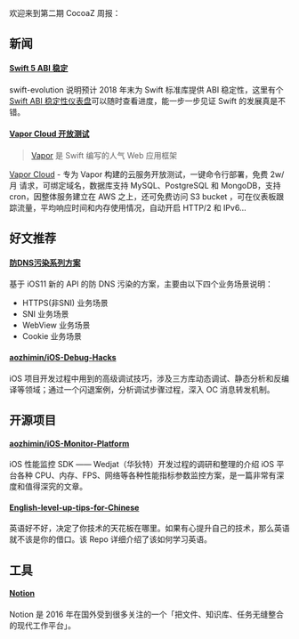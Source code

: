 欢迎来到第二期 CocoaZ 周报：

## 新闻 

#### [Swift 5 ABI 稳定 ](https://github.com/apple/swift-evolution#development-major-version--swift-50)

swift-evolution 说明预计 2018 年末为 Swift 标准库提供 ABI 稳定性，这里有个 [Swift ABI 稳定性仪表盘](https://swift.org/abi-stability/)可以随时查看进度，能一步一步见证 Swift 的发展真是不错。

#### [Vapor Cloud 开放测试](https://medium.com/@qutheory/introducing-vapor-cloud-a-fast-and-reliable-cloud-service-9868e8c2e9d3)

> [Vapor](https://vapor.codes) 是 Swift 编写的人气 Web 应用框架

[Vapor Cloud](https://dashboard.vapor.cloud) - 专为 Vapor 构建的云服务开放测试，一键命令行部署，免费 2w/月 请求，可绑定域名，数据库支持 MySQL、PostgreSQL 和 MongoDB，支持 cron，因整体服务建立在 AWS 之上，还可免费访问 S3 bucket ，可在仪表板跟踪流量，平均响应时间和内存使用情况，自动开启 HTTP/2 和 IPv6... 

## 好文推荐 

#### [防DNS污染系列方案](https://github.com/ChenYilong/iOSBlog/tree/master/Tips/DNS%E6%B1%A1%E6%9F%93%E6%96%B9%E6%A1%88%E8%B0%83%E7%A0%94) 

基于 iOS11 新的 API 的防 DNS 污染的方案，主要由以下四个业务场景说明：

* HTTPS(非SNI) 业务场景 
* SNI 业务场景 
* WebView 业务场景 
* Cookie 业务场景 

#### [aozhimin/iOS-Debug-Hacks](https://github.com/aozhimin/iOS-Debug-Hacks)

iOS 项目开发过程中用到的高级调试技巧，涉及三方库动态调试、静态分析和反编译等领域；通过一个闪退案例，分析调试步骤过程，深入 OC 消息转发机制。

## 开源项目

#### [aozhimin/iOS-Monitor-Platform](https://github.com/aozhimin/iOS-Monitor-Platform)

iOS 性能监控 SDK —— Wedjat（华狄特）开发过程的调研和整理的介绍 iOS 平台各种 CPU、内存、FPS、网络等各种性能指标参数监控方案，是一篇非常有深度和值得深究的文章。

#### [English-level-up-tips-for-Chinese](https://github.com/byoungd/english-level-up-tips-for-Chinese)
英语好不好，决定了你技术的天花板在哪里。如果有心提升自己的技术，那么英语就不该是你的借口。该 Repo 详细介绍了该如何学习英语。


## 工具

#### [Notion](https://www.notion.so/)

Notion 是 2016 年在国外受到很多关注的一个「把文件、知识库、任务无缝整合的现代工作平台」。
